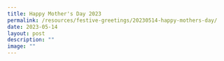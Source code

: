 ```yaml
---
title: Happy Mother's Day 2023
permalink: /resources/festive-greetings/20230514-happy-mothers-day/
date: 2023-05-14
layout: post
description: ""
image: ""
---
```


